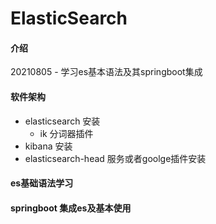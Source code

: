 # ElasticSearch

#### 介绍
20210805 - 学习es基本语法及其springboot集成

#### 软件架构
 - elasticsearch 安装
     - ik 分词器插件
 - kibana 安装
 - elasticsearch-head 服务或者goolge插件安装

####  es基础语法学习

#### springboot 集成es及基本使用 